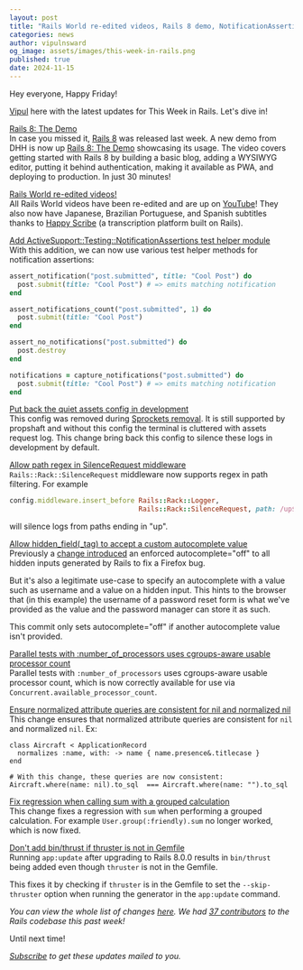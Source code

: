 ```yaml
---
layout: post
title: "Rails World re-edited videos, Rails 8 demo, NotificationAssertions and more!"
categories: news
author: vipulnsward
og_image: assets/images/this-week-in-rails.png
published: true
date: 2024-11-15
---
```


Hey everyone, Happy Friday!

[Vipul](https://www.saeloun.com/team/vipul) here with the latest updates for This Week in Rails. Let's dive in!

[Rails 8: The Demo](https://www.youtube.com/watch?v=X_Hw9P1iZfQ)  
In case you missed it, [Rails 8](https://rubyonrails.org/2024/11/7/rails-8-no-paas-required) was released last week. A new demo from DHH is now up [Rails 8: The Demo](https://www.youtube.com/watch?v=X_Hw9P1iZfQ) showcasing its usage.
The video covers getting started with Rails 8 by building a basic blog, adding a WYSIWYG editor, putting it behind authentication, making it available as PWA, and deploying to production.
In just 30 minutes!

[Rails World re-edited videos!](https://www.youtube.com/watch?v=-cEn_83zRFw&list=PLHFP2OPUpCeb182aDN5cKZTuyjn3Tdbqx)  
All Rails World videos have been re-edited and are up on [YouTube](https://www.youtube.com/watch?v=-cEn_83zRFw&list=PLHFP2OPUpCeb182aDN5cKZTuyjn3Tdbqx)! They also now have Japanese, Brazilian Portuguese, and Spanish subtitles thanks to [Happy Scribe](https://www.happyscribe.com/) (a transcription platform built on Rails).

[Add ActiveSupport::Testing::NotificationAssertions test helper module](https://github.com/rails/rails/pull/53065)  
With this addition, we can now use various test helper methods for notification assertions:

```ruby
assert_notification("post.submitted", title: "Cool Post") do
  post.submit(title: "Cool Post") # => emits matching notification
end

assert_notifications_count("post.submitted", 1) do
  post.submit(title: "Cool Post") 
end

assert_no_notifications("post.submitted") do
  post.destroy
end

notifications = capture_notifications("post.submitted") do 
  post.submit(title: "Cool Post") # => emits matching notification
end
```

[Put back the quiet assets config in development](https://github.com/rails/rails/pull/53627)  
This config was removed during [Sprockets removal](https://github.com/rails/rails/commit/0f43feda04d45aec064aedc312d265a529e4915d#diff-f98364ea54c49db118258c159f6136fd6f3759a3edcd9e21952cc1fd3fb13c96L84).  It is still supported by propshaft and without this config the terminal is cluttered with assets request log.
This change bring back this config to silence these logs in development by default.

[Allow path regex in SilenceRequest middleware](https://github.com/rails/rails/pull/53561)  
`Rails::Rack::SilenceRequest` middleware now supports regex in path filtering. For example

```ruby
config.middleware.insert_before Rails::Rack::Logger,
                                Rails::Rack::SilenceRequest, path: /up$/
```

will silence logs from paths ending in "up".

[Allow hidden_field(_tag) to accept a custom autocomplete value](https://github.com/rails/rails/pull/53512)  
Previously a [change introduced](https://github.com/rails/rails/pull/43280) an enforced autocomplete="off" to all hidden inputs generated by Rails to fix a Firefox bug.

But it's also a legitimate use-case to specify an autocomplete with a value such as username and a value on a hidden input. 
This hints to the browser that (in this example) the username of a password reset form is what we've provided as the value and the password manager can store it as such.

This commit only sets autocomplete="off" if another autocomplete value isn't provided.

[Parallel tests with :number_of_processors uses cgroups-aware usable processor count](https://github.com/rails/rails/pull/53629)  
Parallel tests with `:number_of_processors` uses cgroups-aware usable processor count, which is now correctly available for use via `Concurrent.available_processor_count`.

[Ensure normalized attribute queries are consistent for nil and normalized nil](https://github.com/rails/rails/pull/53580)  
This change ensures that normalized attribute queries are consistent for `nil` and normalized `nil`. Ex:

```
class Aircraft < ApplicationRecord
  normalizes :name, with: -> name { name.presence&.titlecase }
end

# With this change, these queries are now consistent:
Aircraft.where(name: nil).to_sql  === Aircraft.where(name: "").to_sql
```

[Fix regression when calling sum with a grouped calculation](https://github.com/rails/rails/pull/53625)  
This change fixes a regression with `sum` when performing a grouped calculation. 
For example `User.group(:friendly).sum` no longer worked, which is now fixed. 

[Don't add bin/thrust if thruster is not in Gemfile](https://github.com/rails/rails/pull/53556)  
Running `app:update` after upgrading to Rails 8.0.0 results in `bin/thrust` being added even though `thruster` is not in the Gemfile.

This fixes it by checking if `thruster` is in the Gemfile to set the `--skip-thruster` option when running the generator in the `app:update` command.


_You can view the whole list of changes [here](https://github.com/rails/rails/compare/@%7B2024-11-09%7D...main@%7B2024-11-15%7D)._
_We had [37 contributors](https://contributors.rubyonrails.org/contributors/in-time-window/20241109-20241115) to the Rails codebase this past week!_

Until next time!

_[Subscribe](https://world.hey.com/this.week.in.rails) to get these updates mailed to you._
